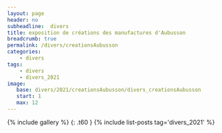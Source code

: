 ```yaml
---
layout: page
header: no
subheadline:  divers
title: exposition de créations des manufactures d'Aubusson
breadcrumb: true
permalink: /divers/creationsAubusson
categories:
    - divers
tags:
    - divers
    - divers_2021
image:
   base: divers/2021/creationsAubusson/divers_creationsAubusson
   start: 1
   max: 12
---
```

{% include gallery %}
{: .t60 }
{% include list-posts tag='divers_2021' %}
